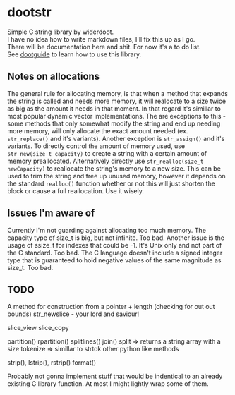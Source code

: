 
# dootstr

Simple C string library by widerdoot.  
I have no idea how to write markdown files, I'll fix this up as I go.  
There will be documentation here and shit. For now it's a to do list.  
See [dootguide](dootguide.md) to learn how to use this library.

## Notes on allocations

The general rule for allocating memory, is that when a method that expands the string is called and needs more memory, it will
realocate to a size twice as big as the amount it needs in that moment. In that regard it's simillar to most popular dynamic vector implementations. The are exceptions to this - some methods that only somewhat modify the string and end up needing more memory, will only allocate the exact amount needed (ex. ```str_replace()``` and it's variants). Another exception is ```str_assign()``` and it's variants.
To directly control the amount of memory used, use ```str_new(size_t capacity)``` to create a string with a certain amount of memory preallocated. Alternatively directly use ```str_realloc(size_t newCapacity)``` to reallocate the string's memory to a new size. This can be used to trim the string and free up unused memory, however it depends on the standard ```realloc()``` function whether or not this will just shorten the block or cause a full reallocation. Use it wisely.  

## Issues I'm aware of

Currently I'm not guarding against allocating too much memory. The capacity type of size_t is big, but not infinite. Too bad.
Another issue is the usage of ssize_t for indexes that could be -1. It's Unix only and not part of the C standard. Too bad.
The C language doesn't include a signed integer type that is guaranteed to hold negative values of the same magnitude as size_t. Too bad.

## TODO

A method for construction from a pointer + length (checking for out out bounds)
str_newslice - your lord and saviour!

slice_view
slice_copy

partition() rpartition()
splitlines()
join()
split => returns a string array with a size
tokenize => simillar to strtok
other python like methods

strip(), lstrip(), rstrip()
format()

Probably not gonna implement stuff that would be indentical to an already existing C library function.
At most I might lightly wrap some of them.
